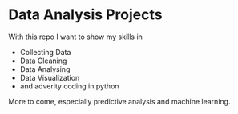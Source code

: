 <h1>Data Analysis Projects</h1>

<p>With this repo I want to show my skills in</p>
<ul>
  <li>Collecting Data</li>
  <li>Data Cleaning</li>
  <li>Data Analysing</li>
  <li>Data Visualization</li>
  <li>and adverity coding in python</li>
</ul>

<p>More to come, especially predictive analysis and machine learning.</p>
